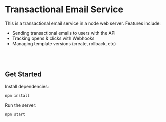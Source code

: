 # Transactional Email Service

This is a transactional email service in a node web server. Features include:

- Sending transactional emails to users with the API
- Tracking opens & clicks with Webhooks
- Managing template versions (create, rollback, etc)

<br />
<br />

## Get Started

Install dependencies:

```sh
npm install
```

Run the server:

```sh
npm start
```
